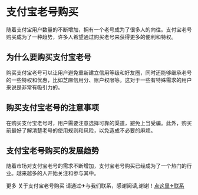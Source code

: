 # 支付宝老号购买

随着支付宝用户数量的不断增加，拥有一个老号成为了很多人的向往。支付宝老号购买成为了一种趋势，许多人希望通过购买老号来获得更多的便利和特权。

## 为什么要购买支付宝老号

购买支付宝老号可以让用户避免重新建立信用等级和好友圈，同时还能够继承老号的一些特权和优惠，比如芝麻信用分、账户权限等。这对于一些有特殊需求的用户来说是非常有吸引力的。

## 购买支付宝老号的注意事项

在购买支付宝老号时，用户需要注意选择可靠的渠道，避免上当受骗。此外，购买前最好了解清楚老号的使用规则和风险，以免造成不必要的麻烦。

## 支付宝老号购买的发展趋势

随着市场对支付宝老号的需求不断增加，支付宝老号购买已经成为了一个热门的行业。越来越多的人开始关注和参与其中。

更多 关于支付宝老号购买 请通过✈与我们联系，感谢阅读,谢谢！[点这里✈联系](https://www.k02.cc)